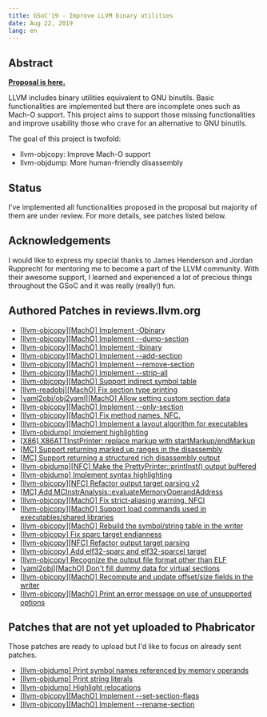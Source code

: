 ```yaml
---
title: GSoC'19 - Improve LLVM binary utilities
date: Aug 22, 2019
lang: en
---
```


## Abstract
**[Proposal is here.](https://docs.google.com/document/d/1HpgtcUt02NG-2cRf6eSwGMi2fSZWOSE9vt0JPACG-VM/edit?usp=sharing)**

LLVM includes binary utilities equivalent to GNU binutils. Basic 
functionalities are implemented but there are incomplete ones such as 
Mach-O support. This project aims to support those missing functionalities 
and improve usability those who crave for an alternative to GNU binutils.
            
The goal of this project is twofold:

- llvm-objcopy: Improve Mach-O support
- llvm-objdump: More human-friendly disassembly

## Status
I've implemented all functionalities proposed in the proposal but majority 
of them are under review. For more details, see patches listed below.

## Acknowledgements
I would like to express my special thanks to James Henderson and Jordan 
Rupprecht for mentoring me to become a part of the LLVM community. With 
their awesome support, I learned and experienced a lot of precious things
throughout the GSoC and it was really (really!) fun.

## Authored Patches in reviews.llvm.org
- [[llvm-objcopy][MachO] Implement -Obinary](https://reviews.llvm.org/D66409)
- [[llvm-objcopy][MachO] Implement --dump-section](https://reviews.llvm.org/D66408)
- [[llvm-objcopy][MachO] Implement -Ibinary](https://reviews.llvm.org/D66407)
- [[llvm-objcopy][MachO] Implement --add-section](https://reviews.llvm.org/D66283)
- [[llvm-objcopy][MachO] Implement --remove-section](https://reviews.llvm.org/D66282)
- [[llvm-objcopy][MachO] Implement --strip-all](https://reviews.llvm.org/D66281)
- [[llvm-objcopy][MachO] Support indirect symbol table](https://reviews.llvm.org/D66280)
- [[llvm-readobj][MachO] Fix section type printing](https://reviews.llvm.org/D66075)
- [[yaml2obj/obj2yaml][MachO] Allow setting custom section data](https://reviews.llvm.org/D65799)
- [[llvm-objcopy][MachO] Implement --only-section](https://reviews.llvm.org/D65541)
- [[llvm-objcopy][MachO] Fix method names. NFC.](https://reviews.llvm.org/D65540)
- [[llvm-objcopy][MachO] Implement a layout algorithm for executables](https://reviews.llvm.org/D65539)
- [[llvm-objdump] Implement highlighting](https://reviews.llvm.org/D65191)
- [[X86] X86ATTInstPrinter: replace markup with startMarkup/endMarkup](https://reviews.llvm.org/D65190)
- [[MC] Support returning marked up ranges in the disassembly](https://reviews.llvm.org/D65189)
- [[MC] Support returning a structured rich disassembly output](https://reviews.llvm.org/D65188)
- [[llvm-objdump][NFC] Make the PrettyPrinter::printInst() output buffered](https://reviews.llvm.org/D64969)
- [[llvm-objdump] Implement syntax highlighting](https://reviews.llvm.org/D64311)
- [[llvm-objcopy][NFC] Refactor output target parsing v2](https://reviews.llvm.org/D64170)
- [[MC] Add MCInstrAnalysis::evaluateMemoryOperandAddress](https://reviews.llvm.org/D63847)
- [[llvm-objcopy][MachO] Fix strict-aliasing warning. NFCI](https://reviews.llvm.org/D63699)
- [[llvm-objcopy][MachO] Support load commands used in executables/shared libraries](https://reviews.llvm.org/D63395)
- [[llvm-objcopy][MachO] Rebuild the symbol/string table in the writer](https://reviews.llvm.org/D63309)
- [[llvm-objcopy] Fix sparc target endianness](https://reviews.llvm.org/D63251)
- [[llvm-objcopy][NFC] Refactor output target parsing](https://reviews.llvm.org/D63239)
- [[llvm-objcopy] Add elf32-sparc and elf32-sparcel target](https://reviews.llvm.org/D63238)
- [[llvm-objcopy] Recognize the output file format other than ELF](https://reviews.llvm.org/D63184)
- [[yaml2obj][MachO] Don't fill dummy data for virtual sections](https://reviews.llvm.org/D62991)
- [[llvm-objcopy][MachO] Recompute and update offset/size fields in the writer](https://reviews.llvm.org/D62652)
- [[llvm-objcopy][MachO] Print an error message on use of unsupported options](https://reviews.llvm.org/D62578)


## Patches that are not yet uploaded to Phabricator
Those patches are ready to upload but I'd like to focus on already sent 
patches.
            
- [[llvm-objdump] Print symbol names referenced by memory operands](https://github.com/llvm/llvm-project/commit/572f934dd09556b331b951471af5681ce311b3b9)
- [[llvm-objdump] Print string literals](https://github.com/llvm/llvm-project/commit/9885e7fd72c954600d15e3d1f7ae77cbc5d89f6f)
- [[llvm-objdump] Highlight relocations](https://github.com/llvm/llvm-project/commit/41e2ea6162142100cb063daadccacb56327788f8)
- [[llvm-objcopy][MachO] Implement --set-section-flags](https://github.com/llvm/llvm-project/commit/5eea6180a4faa2c20f9932eafafcd78a704b834c)
- [[llvm-objcopy][MachO] Implement --rename-section](https://github.com/llvm/llvm-project/commit/aa89503aae1287b61577db03ac36ecafc94e4cc1)
